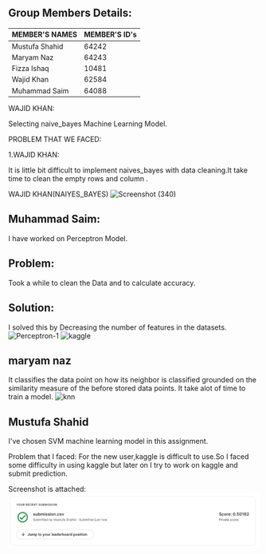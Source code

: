 ## Group Members Details: 

| MEMBER'S NAMES | MEMBER'S ID's |
| --------------- | --------------- |
| Mustufa Shahid | 64242 | 
| Maryam Naz | 64243 |
| Fizza Ishaq | 10481 | 
| Wajid Khan | 62584 | 
| Muhammad Saim | 64088 | 

WAJID KHAN:

Selecting naive_bayes Machine Learning Model.

PROBLEM THAT WE FACED:

1.WAJID KHAN:

 It is little bit difficult  to implement naives_bayes with data cleaning.It take time to clean the empty rows and column .
 
WAJID KHAN(NAIYES_BAYES)
![Screenshot (340)](https://user-images.githubusercontent.com/64194854/169353287-37899617-ee97-4d40-ba42-8a2c8010047a.png)

## Muhammad Saim:
I have worked on Perceptron Model.

## Problem:
Took a while to clean the Data and to calculate accuracy.
## Solution:
I solved this  by Decreasing the number of features in the datasets.
![Perceptron-1](https://user-images.githubusercontent.com/61631114/169543625-7dbbce29-bb8d-4db8-87d7-64d740ddd1df.PNG)
![kaggle](https://user-images.githubusercontent.com/61631114/169543646-e3f5810e-fbe7-4998-bc5c-aa84da9e9e9d.PNG)


## maryam naz
It classifies the data point on how its neighbor is classified grounded on the similarity measure of the before stored data points. It take alot of time to train a model.
![knn](https://user-images.githubusercontent.com/74488616/169393060-ca114519-e5f8-471f-b6ca-02a31252c615.PNG)

## Mustufa Shahid

I've chosen SVM machine learning model in this assignment.

Problem that I faced: For the new user,kaggle is difficult to use.So I faced some difficulty in using kaggle but later on I try to work on kaggle and submit prediction.

Screenshot is attached: 
![SVM](https://raw.githubusercontent.com/MustufaShahid/Ai266-spring22/main/Assignment2/submission.jpg)

